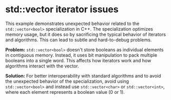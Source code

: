 # std::vector<bool> iterator issues
This example demonstrates unexpected behavior related to the `std::vector<bool>` specialization in C++.  The specialization optimizes memory usage, but it does so by sacrificing the typical behavior of iterators and algorithms.  This can lead to subtle and hard-to-debug problems.

**Problem:**
`std::vector<bool>` doesn't store booleans as individual elements in contiguous memory.  Instead, it uses bit manipulation to pack multiple booleans into a single word.  This affects how iterators work and how algorithms interact with the vector.

**Solution:**
For better interoperability with standard algorithms and to avoid the unexpected behavior of the specialization, avoid using `std::vector<bool>` and instead use `std::vector<char>` or `std::vector<int>`, where each element represents a boolean value (0 or 1).